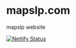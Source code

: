 # mapslp.com
mapslp website


[![Netlify Status](https://api.netlify.com/api/v1/badges/9a3ff74b-0be1-471f-9465-27f8fc1d47ab/deploy-status)](https://app.netlify.com/sites/mapslp/deploys)
